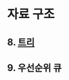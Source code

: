 # 자료 구조

## 8. [트리](https://github.com/lold2424/school_study/blob/main/data%20structure/8%EC%9E%A5%20%ED%8A%B8%EB%A6%AC.md)

## 9. 우선순위 큐
